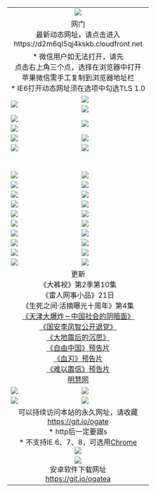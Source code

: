 ﻿<table>
  <tr></tr>
  <tr><td colspan=2 align=center><img src="https://cloud.githubusercontent.com/assets/11880933/13434984/f430fae2-e012-11e5-814f-c2df1e82b247.jpg" /></td></tr>
  <tr><td colspan=2 align=center>网门<br>最新动态网址，请点击进入
<br>https://d2m6ql5qj4kskb.cloudfront.net
    </td>
  </tr>
  <tr>
    <td colspan=2 align=center>* 微信用户如无法打开，请先<br>点击右上角三个点，选择在浏览器中打开<br>苹果微信需手工复制到浏览器地址栏
    <br>* IE6打开动态网址须在选项中勾选TLS 1.0</td>
  </tr>
  <tr>
    <td rowspan=2><a href="https://d2m6ql5qj4kskb.cloudfront.net/ogUP.aspx?name=11DKC.mp4&list=11DKC" target="_blank"><img src="https://d2m6ql5qj4kskb.cloudfront.net/Up/11DKC1.jpg" /></a></td> 
    <td><div><a href="https://d2m6ql5qj4kskb.cloudfront.net/ogUP.aspx?name=LRWS.mp4&list=LRWS" target="_blank"><img src="https://d2m6ql5qj4kskb.cloudfront.net/Up/LRWS.jpg" /></a></td>
   </tr>
  <tr>
    <td><a href="https://d2m6ql5qj4kskb.cloudfront.net/ogNiceVedio.aspx" target="_blank"><img src="https://d2m6ql5qj4kskb.cloudfront.net/Up/11TGKDY.jpg" /></a></td>
  </tr>
  <tr>
    <td><a href="https://d2m6ql5qj4kskb.cloudfront.net/ogUP.aspx?name=JQR.mp4&count=2" target="_blank"><img src="https://d2m6ql5qj4kskb.cloudfront.net/Up/JQR.jpg" /></a></td>   
    <td rowspan=2><a href="https://d2m6ql5qj4kskb.cloudfront.net/ogUP.aspx?name=JP.mp4&count=9" target="_blank"><img src="https://d2m6ql5qj4kskb.cloudfront.net/Up/JP.jpg" /></td>
  </tr>
  <tr>
    <td><a href="https://d2m6ql5qj4kskb.cloudfront.net/ogUP.aspx?name=WH.mp4" target="_blank"><img src="https://d2m6ql5qj4kskb.cloudfront.net/Up/WH.jpg" /></a></td>
  </tr>
  <tr>
    <td><a href="https://d2m6ql5qj4kskb.cloudfront.net/ogUP.aspx?name=SSZJ.mp4&list=SSZJ" target="_blank"><img src="https://d2m6ql5qj4kskb.cloudfront.net/Up/SSZJ.jpg" /></a></td>
    <td><a href="https://d2m6ql5qj4kskb.cloudfront.net/ogUP.aspx?name=1XQK.mp4&count=13" target="_blank"><img src="https://d2m6ql5qj4kskb.cloudfront.net/Up/1XQK.jpg" /></a</td>
  </tr>
  <tr>
    <td><a href="https://d2m6ql5qj4kskb.cloudfront.net/ogUP.aspx?name=ZY.mp4&count=2015|16" target="_blank"><img src="https://d2m6ql5qj4kskb.cloudfront.net/Up/ZY.jpg" /></a</td>
    <td><a href="https://d2m6ql5qj4kskb.cloudfront.net/ogUP.aspx?name=XTFY.mp4&count=B|2,A|24" target="_blank"><img src="https://d2m6ql5qj4kskb.cloudfront.net/Up/XTFY.jpg" /></a></td>
  </tr>
  <tr height="40">
  </tr>
  <tr>
    <td><a href="https://d2m6ql5qj4kskb.cloudfront.net/ogUP.aspx?name=4SQQ.mp4&list=4SQQ" target="_blank"><img src="https://d2m6ql5qj4kskb.cloudfront.net/Up/4SQQ0.jpg"/></a></td>
    <td><a href="https://d2m6ql5qj4kskb.cloudfront.net/ogUP.aspx?name=4SHQ.mp4&list=4SHQ" target="_blank"><img src="https://d2m6ql5qj4kskb.cloudfront.net/Up/4SHQ0.jpg"/></a></td>
  </tr>
  <tr>
    <td><a href="https://d2m6ql5qj4kskb.cloudfront.net/ogUP.aspx?name=4SZG.mp4&list=4SZG" target="_blank"><img src="https://d2m6ql5qj4kskb.cloudfront.net/Up/4SZG0.jpg"/></a></td>
    <td><a href="https://d2m6ql5qj4kskb.cloudfront.net/ogUP.aspx?name=4SDJ.mp4&list=4SDJ" target="_blank"><img src="https://d2m6ql5qj4kskb.cloudfront.net/Up/4SDJ0.jpg"/></a></td>
  </tr>
  <tr>
    <td><a href="https://d2m6ql5qj4kskb.cloudfront.net/ogUP.aspx?name=4SGX.mp4&list=4SGX" target="_blank"><img src="https://d2m6ql5qj4kskb.cloudfront.net/Up/4SGX0.jpg"/></a></td>
    <td><a href="https://d2m6ql5qj4kskb.cloudfront.net/ogUP.aspx?name=4SHD.mp4&list=4SHD" target="_blank"><img src="https://d2m6ql5qj4kskb.cloudfront.net/Up/4SHD0.jpg"/></a></td>
  </tr>
  <tr>
    <td><a href="https://d2m6ql5qj4kskb.cloudfront.net/ogUP.aspx?name=4CTX.mp4&list=4CTX" target="_blank"><img src="https://d2m6ql5qj4kskb.cloudfront.net/Up/4CTX0.jpg"/></a></td>
    <td><a href="https://d2m6ql5qj4kskb.cloudfront.net/ogUP.aspx?name=4CWZ.mp4&list=4CWZ" target="_blank"><img src="https://d2m6ql5qj4kskb.cloudfront.net/Up/4CWZ0.jpg"/></a></td>
  </tr>
  <tr>
    <td><a href="https://d2m6ql5qj4kskb.cloudfront.net/onUP.aspx?name=https://d1qhweuvr3wm0g.cloudfront.net/" target="_blank"><img src="https://d2m6ql5qj4kskb.cloudfront.net/Up/0DTW.jpg"/></a></td>
    <td><a href="https://d2m6ql5qj4kskb.cloudfront.net/onUP.aspx?name=https://d240ns8up8earz.cloudfront.net/acenter/" target="_blank"><img src="https://d2m6ql5qj4kskb.cloudfront.net/Up/0TDW.jpg" /></a></td>
  </tr>
  <tr>
    <td><a href="https://d2m6ql5qj4kskb.cloudfront.net/onUP.aspx?name=https://d4508d6vomz2p.cloudfront.net/gb/nsc413.htm" target="_blank"><img src="https://d2m6ql5qj4kskb.cloudfront.net/Up/0DJY.jpg" /></a></td>
    <td><a href="https://d2m6ql5qj4kskb.cloudfront.net/onUP.aspx?name=https://d3bxwq7vzudb5l.cloudfront.net/xtr/gb/prog204.html" target="_blank"><img src="https://d2m6ql5qj4kskb.cloudfront.net/Up/0XTR.jpg" /></a></td>
  </tr>
  <tr>
    <td><a href="https://d2m6ql5qj4kskb.cloudfront.net/onUP.aspx?name=https://d3aj00iefsmfgc.cloudfront.net/" target="_blank"><img src="https://d2m6ql5qj4kskb.cloudfront.net/Up/0MHW.jpg" /></a></td>
    <td><a href="https://d2m6ql5qj4kskb.cloudfront.net/onUP.aspx?name=https://d1sbg9daat0zu5.cloudfront.net/" target="_blank"><img src="https://d2m6ql5qj4kskb.cloudfront.net/Up/0ZJW.jpg" /></a></td>
  </tr>
  <tr>
    <td><a href="https://d2m6ql5qj4kskb.cloudfront.net/ogUP.aspx?name=0FG.zip" target="_blank"><img src="https://d2m6ql5qj4kskb.cloudfront.net/Up/0FG.jpg" /></a></td>
    <td><a href="https://d2m6ql5qj4kskb.cloudfront.net/ogUP.aspx?name=0FGA.apk" target="_blank"><img src="https://d2m6ql5qj4kskb.cloudfront.net/Up/0FGA.jpg" /></a></td>
  </tr>
  <tr>
    <td><a href="https://d2m6ql5qj4kskb.cloudfront.net/ogUP.aspx?name=0U.zip" target="_blank"><img src="https://d2m6ql5qj4kskb.cloudfront.net/Up/0U.jpg" /></a></td>
    <td><a href="https://d2m6ql5qj4kskb.cloudfront.net/ogUP.aspx?name=0UA.apk" target="_blank"><img src="https://d2m6ql5qj4kskb.cloudfront.net/Up/0UA.jpg" /></a></td>
  </tr>
  <tr>
    <td><a href="https://d2m6ql5qj4kskb.cloudfront.net/ogUP.aspx?name=0iPPOTV.zip" target="_blank"><img src="https://d2m6ql5qj4kskb.cloudfront.net/Up/0iPPOTV.jpg" /></a></td>
    <td><a href="https://d2m6ql5qj4kskb.cloudfront.net/ogUP.aspx?name=0iNTD.apk" target="_blank"><img src="https://d2m6ql5qj4kskb.cloudfront.net/Up/0iNTD.jpg" /></a></td>
  </tr>
  <tr>
    <td colspan=2 align=center>更新<br>
      《大裤衩》第2季第10集<br>
      《雷人网事小品》21日<br>
      《生死之间·活摘曝光十周年》第4集</a><br>
      <a href="https://d2m6ql5qj4kskb.cloudfront.net/ogUP.aspx?name=4TJDBZ.mp4" target="_blank">《天津大爆炸－中国社会的阴暗面》</a><br>
      <a href="https://d2m6ql5qj4kskb.cloudfront.net/ogUP.aspx?name=4LFZ.mp4" target="_blank">《国安李凤智公开退党》</a><br>
      <a href="https://d2m6ql5qj4kskb.cloudfront.net/ogUP.aspx?name=4DDZHDCS.mp4" target="_blank">《大地震后的沉思》</a><br>
      <a href="https://d2m6ql5qj4kskb.cloudfront.net/ogUP.aspx?name=11ZYZG0.mp4" target="_blank">《自由中国》预告片</a><br>
      <a href="https://d2m6ql5qj4kskb.cloudfront.net/ogUP.aspx?name=11XR.mp4" target="_blank">《血刃》预告片</a><br>
      <a href="https://d2m6ql5qj4kskb.cloudfront.net/ogUP.aspx?name=11NYZX.mp4&count=2" target="_blank">《难以置信》预告片</a><br>
      <a href="https://d2m6ql5qj4kskb.cloudfront.net/onUP.aspx?name=https://www.minghui.org/" target="_blank">明慧网</a></td>
    </td>
  </tr>
  <tr>
    <td><a href="https://d2m6ql5qj4kskb.cloudfront.net/ogNice.aspx" target="_blank"><img src="https://cloud.githubusercontent.com/assets/11880933/13720378/f84bb392-e841-11e5-8739-815049dd6ff8.jpg" /></a></td>
    <td><a href="https://d2m6ql5qj4kskb.cloudfront.net/onCO.aspx?ob=600事物&op=增删改&args=WH1~%23类型6新闻%7c%23类型6评论&mode=" target="_blank"><img src="https://cloud.githubusercontent.com/assets/11880933/13720380/04d76a16-e842-11e5-8833-e627daa88802.jpg" /></a></td> 
  </tr>
  <tr>
    <td><a href="https://d2m6ql5qj4kskb.cloudfront.net/ogDY.aspx" target="_blank"><img src="https://cloud.githubusercontent.com/assets/11880933/13720384/11817090-e842-11e5-9571-7dc2f1af9f42.jpg" /></a></td>
    <td><a href="https://d2m6ql5qj4kskb.cloudfront.net/ogST.aspx" target="_blank"><img src="https://cloud.githubusercontent.com/assets/11880933/13720385/1467ea3c-e842-11e5-86df-c96c9a556aaf.jpg" /></a></td> 
  </tr>
  <!--tr>
    <td colspan=2 align=center>
      <微信可扫描以下临时二维码<br/>https://bit.ly/1mBQHW8<br/><a href="https://d2m6ql5qj4kskb.cloudfront.net/Up/0WMGDL3.png" target="_blank"><img src="https://d2m6ql5qj4kskb.cloudfront.net/Up/0WMGD3.png"/></a>
  </tr-->
  <tr>
    <td colspan=2 align=center>可以持续访问本站的永久网址，请收藏<br/><a href="https://git.io/ogate" target="_blank">https://git.io/ogate</a><br/>* http后一定要跟s<br/>* 不支持IE 6、7、8，可选用<a href="http://www.odisk.org/Upload/0ChromePortable.zip">Chrome</a><br/><a href="https://d2m6ql5qj4kskb.cloudfront.net/Up/0WMGDL2.png" target="_blank"><img src="https://d2m6ql5qj4kskb.cloudfront.net/Up/0WMGD2.png"/></a></td>
  </tr>
  <tr>
    <td colspan=2 align=center><a href="https://d2m6ql5qj4kskb.cloudfront.net/ogUP.aspx?name=0oGate.apk" target="_blank"><img src="https://cloud.githubusercontent.com/assets/11880933/13720399/75e143ee-e842-11e5-9f0a-1421f423c80f.jpg" /></a><br>安卓软件下载网址<br><a href="https://git.io/ogatea">https://git.io/ogatea</a></td>
  </tr>
  <!--tr>
    <td colspan=2 align=center>可能失效的动态网址
    </td>
  </tr-->
</table>
